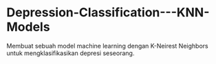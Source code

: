 # Depression-Classification---KNN-Models
Membuat sebuah model machine learning dengan K-Neirest Neighbors untuk mengklasifikasikan depresi seseorang.
